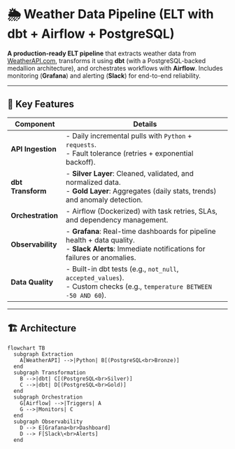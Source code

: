 # 🌦️ Weather Data Pipeline (ELT with dbt + Airflow + PostgreSQL)

**A production-ready ELT pipeline** that extracts weather data from [WeatherAPI.com](https://www.weatherapi.com/), transforms it using **dbt** (with a PostgreSQL-backed medallion architecture), and orchestrates workflows with **Airflow**. Includes monitoring (**Grafana**) and alerting (**Slack**) for end-to-end reliability.

---

## 📌 Key Features
| Component          | Details                                                                 |
|--------------------|-------------------------------------------------------------------------|
| **API Ingestion**  | - Daily incremental pulls with `Python` + `requests`.<br>- Fault tolerance (retries + exponential backoff). |
| **dbt Transform**  | - **Silver Layer**: Cleaned, validated, and normalized data.<br>- **Gold Layer**: Aggregates (daily stats, trends) and anomaly detection. |
| **Orchestration**  | - Airflow (Dockerized) with task retries, SLAs, and dependency management. |
| **Observability**  | - **Grafana**: Real-time dashboards for pipeline health + data quality.<br>- **Slack Alerts**: Immediate notifications for failures or anomalies. |
| **Data Quality**   | - Built-in dbt tests (e.g., `not_null`, `accepted_values`).<br>- Custom checks (e.g., `temperature BETWEEN -50 AND 60`). |

---

## 🏗️ Architecture
```mermaid
flowchart TB
  subgraph Extraction
    A[WeatherAPI] -->|Python| B[(PostgreSQL<br>Bronze)]
  end
  subgraph Transformation
    B -->|dbt| C[(PostgreSQL<br>Silver)]
    C -->|dbt| D[(PostgreSQL<br>Gold)]
  end
  subgraph Orchestration
    G[Airflow] -->|Triggers| A
    G -->|Monitors| C
  end
  subgraph Observability
    D --> E[Grafana<br>Dashboard]
    D --> F[Slack\<br>Alerts]
  end
